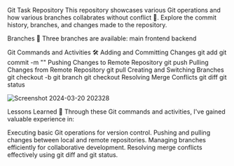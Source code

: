 Git Task Repository
This repository showcases various Git operations and how various branches collabrates without conflict 🚀. Explore the commit history, branches, and changes made to the repository.

Branches 🌿
Three branches are available:
main
frontend
backend

Git Commands and Activities 🛠️
Adding and Committing Changes
git add <file>
git commit -m "<message>"
Pushing Changes to Remote Repository
git push
Pulling Changes from Remote Repository
git pull
Creating and Switching Branches
git checkout -b <branch>
git branch
git checkout <branch>
Resolving Merge Conflicts
git diff
git status

![Screenshot 2024-03-20 202328](https://github.com/Saranya81/git_task/assets/124616598/5a4cddb7-4814-437c-bbe0-9db6884e3225)


Lessons Learned 📝
Through these Git commands and activities, I've gained valuable experience in:

Executing basic Git operations for version control.
Pushing and pulling changes between local and remote repositories.
Managing branches efficiently for collaborative development.
Resolving merge conflicts effectively using git diff and git status.
